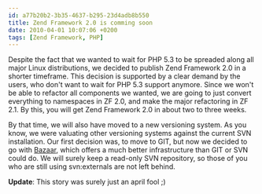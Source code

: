 ```yaml
---
id: a77b20b2-3b35-4637-b295-23d4adb8b550
title: Zend Framework 2.0 is comming soon
date: 2010-04-01 10:07:06 +0200
tags: [Zend Framework, PHP]
---
```


Despite the fact that we wanted to wait for PHP 5.3 to be spreaded along all major Linux distributions, we decided to publish Zend Framework 2.0 in a shorter timeframe. This decision is supported by a clear demand by the users, who don't want to wait for PHP 5.3 support anymore. Since we won't be able to refactor all components we wanted, we are going to just convert everything to namespaces in ZF 2.0, and make the major refactoring in ZF 2.1. By this, you will get Zend Framework 2.0 in about two to three weeks.

By that time, we will also have moved to a new versioning system. As you know, we were valuating other versioning systems against the current SVN installation. Our first decision was, to move to GIT, but now we decided to go with [Bazaar](http://bazaar.canonical.com/en/), which offers a much better infrastructure than GIT or SVN could do. We will surely keep a read-only SVN repository, so those of you who are still using svn:externals are not left behind.

**Update**: This story was surely just an april fool ;)